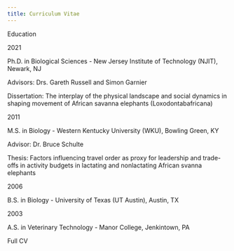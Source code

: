 ```yaml
---
title: Curriculum Vitae
---
```



Education


<p align="left">

2021 
<p align="left">     
Ph.D. in Biological Sciences - New Jersey Institute of Technology (NJIT), Newark, NJ    
<p align="left">
Advisors: Drs. Gareth Russell and Simon Garnier 
<p align="left">        
Dissertation: The interplay of the physical landscape and social dynamics in shaping movement of African savanna elephants (Loxodontabafricana)

          
2011    	
<p align="left">
M.S. in Biology - Western Kentucky University (WKU), Bowling Green, KY
<p align="left">
Advisor: Dr. Bruce Schulte
<p align="left">
Thesis: Factors influencing travel order as proxy for leadership and trade-offs in activity budgets in lactating and nonlactating African 
svanna elephants


2006	
<p align="left">
B.S. in Biology - University of Texas (UT Austin), Austin, TX

          
2003	
<p align="left">
A.S. in Veterinary Technology - Manor College, Jenkintown, PA


<p align="left">
Full CV

